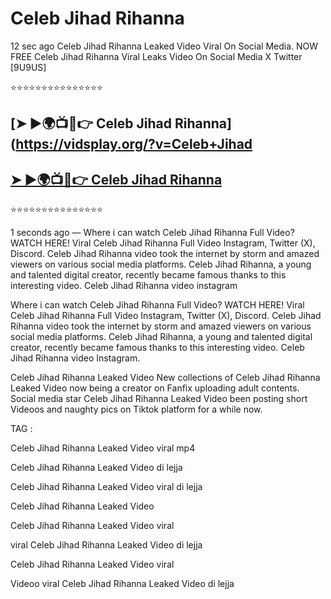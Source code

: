 ﻿# Celeb Jihad Rihanna



12 sec ago Celeb Jihad Rihanna Leaked Video Viral On Social Media. NOW FREE Celeb Jihad Rihanna Viral Leaks Video On Social Media X Twitter [9U9US]

⭐⭐⭐⭐⭐⭐⭐⭐⭐⭐⭐⭐⭐⭐⭐

## [➤ ►🌍📺📱👉 Celeb Jihad Rihanna](https://vidsplay.org/?v=Celeb+Jihad

## [➤ ►🌍📺📱👉 Celeb Jihad Rihanna](https://vidsplay.org/?v=Celeb+Jihad)


⭐⭐⭐⭐⭐⭐⭐⭐⭐⭐⭐⭐⭐⭐⭐



1 seconds ago — Where i can watch Celeb Jihad Rihanna Full Video? WATCH HERE! Viral Celeb Jihad Rihanna Full Video Instagram, Twitter (X), Discord. Celeb Jihad Rihanna video took the internet by storm and amazed viewers on various social media platforms. Celeb Jihad Rihanna, a young and talented digital creator, recently became famous thanks to this interesting video. Celeb Jihad Rihanna video instagram

Where i can watch Celeb Jihad Rihanna Full Video? WATCH HERE! Viral Celeb Jihad Rihanna Full Video Instagram, Twitter (X), Discord. Celeb Jihad Rihanna video took the internet by storm and amazed viewers on various social media platforms. Celeb Jihad Rihanna, a young and talented digital creator, recently became famous thanks to this interesting video. Celeb Jihad Rihanna video Instagram.

Celeb Jihad Rihanna Leaked Video New collections of Celeb Jihad Rihanna Leaked Video now being a creator on Fanfix uploading adult contents. Social media star Celeb Jihad Rihanna Leaked Video been posting short Videoos and naughty pics on Tiktok platform for a while now.

TAG :

 

Celeb Jihad Rihanna Leaked Video viral mp4

 

Celeb Jihad Rihanna Leaked Video di lejja

 

Celeb Jihad Rihanna Leaked Video viral di lejja

 

Celeb Jihad Rihanna Leaked Video

 

Celeb Jihad Rihanna Leaked Video viral

 

viral Celeb Jihad Rihanna Leaked Video di lejja

 

Celeb Jihad Rihanna Leaked Video viral

 

Videoo viral Celeb Jihad Rihanna Leaked Video di lejja